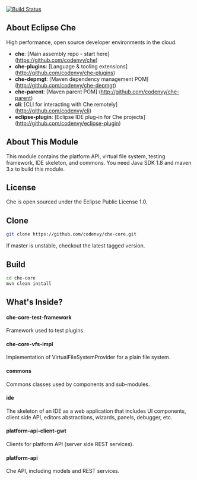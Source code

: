[![Build Status](https://travis-ci.org/codenvy/che-core.svg?branch=master)](https://travis-ci.org/codenvy/che-core) 

## About Eclipse Che
High performance, open source developer environments in the cloud.

* **che**:                     [Main assembly repo - start here] (https://github.com/codenvy/che)
* **che-plugins**:             [Language & tooling extensions] (http://github.com/codenvy/che-plugins)
* **che-depmgt**:              [Maven dependency management POM] (http://github.com/codenvy/che-depmgt)
* **che-parent**:              [Maven parent POM] (http://github.com/codenvy/che-parent)
* **cli**:                     [CLI for interacting with Che remotely] (http://github.com/codenvy/cli)
* **eclipse-plugin**:          [Eclipse IDE plug-in for Che projects] (http://github.com/codenvy/eclipse-plugin)

## About This Module
This module contains the platform API, virtual file system, testing framework, IDE skeleton, and commons. You need Java SDK 1.8 and maven 3.x to build this module.

## License
Che is open sourced under the Eclipse Public License 1.0.

## Clone
```sh
git clone https://github.com/codenvy/che-core.git
```
If master is unstable, checkout the latest tagged version.

## Build
```sh
cd che-core
mvn clean install
```

## What's Inside?

#### che-core-test-framework
Framework used to test plugins.

#### che-core-vfs-impl
Implementation of VirtualFileSystemProvider for a plain file system.

#### commons
Commons classes used by components and sub-modules.

#### ide
The skeleton of an IDE as a web application that includes UI components, client side API, editors abstractions, wizards, panels, debugger, etc.

#### platform-api-client-gwt
Clients for platform API (server side REST services).

#### platform-api
Che API, including models and REST services.
